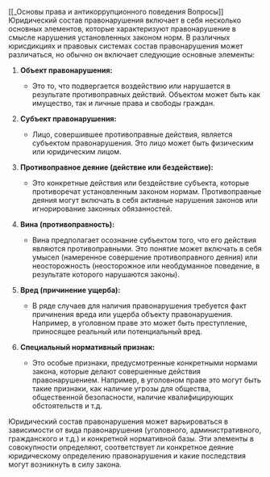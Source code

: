 [[_Основы права и антикоррупционного поведения Вопросы]]
Юридический состав правонарушения включает в себя несколько основных элементов, которые характеризуют правонарушение в смысле нарушения установленных законом норм. В различных юрисдикциях и правовых системах состав правонарушения может различаться, но обычно он включает следующие основные элементы:

1. **Объект правонарушения:**
   - Это то, что подвергается воздействию или нарушается в результате противоправных действий. Объектом может быть как имущество, так и личные права и свободы граждан.

2. **Субъект правонарушения:**
   - Лицо, совершившее противоправные действия, является субъектом правонарушения. Это лицо может быть физическим или юридическим лицом.

3. **Противоправное деяние (действие или бездействие):**
   - Это конкретные действия или бездействие субъекта, которые противоречат установленным законом нормам. Противоправные деяния могут включать в себя активные нарушения законов или игнорирование законных обязанностей.

4. **Вина (противоправность):**
   - Вина предполагает осознание субъектом того, что его действия являются противоправными. Это понятие может включать в себя умысел (намеренное совершение противоправного деяния) или неосторожность (неосторожное или необдуманное поведение, в результате которого нарушаются законы).

5. **Вред (причинение ущерба):**
   - В ряде случаев для наличия правонарушения требуется факт причинения вреда или ущерба объекту правонарушения. Например, в уголовном праве это может быть преступление, приносящее реальный или потенциальный вред.

6. **Специальный нормативный признак:**
   - Это особые признаки, предусмотренные конкретными нормами закона, которые делают совершенные действия правонарушением. Например, в уголовном праве это могут быть такие признаки, как наличие угрозы для общества, общественной безопасности, наличие квалифицирующих обстоятельств и т.д.

Юридический состав правонарушения может варьироваться в зависимости от вида правонарушения (уголовного, административного, гражданского и т.д.) и конкретной нормативной базы. Эти элементы в совокупности определяют, соответствует ли конкретное деяние юридическому определению правонарушения и какие последствия могут возникнуть в силу закона.